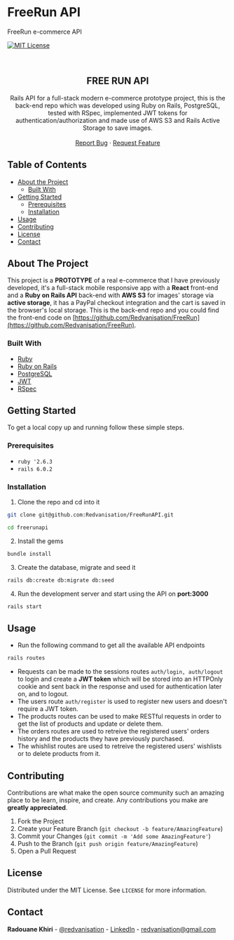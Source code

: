 # FreeRun API
FreeRun e-commerce API

<!-- PROJECT SHIELDS -->
<!--
*** I'm using markdown "reference style" links for readability.
*** Reference links are enclosed in brackets [ ] instead of parentheses ( ).
*** See the bottom of this document for the declaration of the reference variables
*** for contributors-url, forks-url, etc. This is an optional, concise syntax you may use.
*** https://www.markdownguide.org/basic-syntax/#reference-style-links
-->
[![MIT License][license-shield]][license-url]



<!-- PROJECT DETAILS -->
<br />
<p align="center">


  <h2 align="center">FREE RUN API</h2>

  <p align="center">
    Rails API for a full-stack modern e-commerce prototype project, this is the back-end repo which was developed using Ruby on Rails, PostgreSQL, tested with RSpec, implemented JWT tokens for authentication/authorization and made use of AWS S3 and Rails Active Storage to save images.
    <br />
    <br />
    <a href="https://github.com/Redvanisation/FreeRunAPI/issues">Report Bug</a>
    ·
    <a href="https://github.com/Redvanisation/FreeRunAPI/issues">Request Feature</a>
  </p>
</p>



<!-- TABLE OF CONTENTS -->
## Table of Contents

* [About the Project](#about-the-project)
  * [Built With](#built-with)
* [Getting Started](#getting-started)
  * [Prerequisites](#prerequisites)
  * [Installation](#installation)
* [Usage](#usage)
* [Contributing](#contributing)
* [License](#license)
* [Contact](#contact)


<!-- ABOUT THE PROJECT -->
## About The Project

This project is a **PROTOTYPE** of a real e-commerce that I have previously developed, it's a full-stack mobile responsive app with a **React** front-end and a **Ruby on Rails API** back-end with **AWS S3** for images' storage via **active storage**, it has a PayPal checkout integration and the cart is saved in the browser's local storage. This is the back-end repo and you could find the front-end code on [https://github.com/Redvanisation/FreeRun](https://github.com/Redvanisation/FreeRun).


### Built With

* [Ruby](https://www.ruby-lang.org/en/)
* [Ruby on Rails](https://rubyonrails.org/)
* [PostgreSQL](https://www.postgresql.org/)
* [JWT](https://jwt.io/)
* [RSpec](https://rspec.info/)



<!-- GETTING STARTED -->
## Getting Started

To get a local copy up and running follow these simple steps.



### Prerequisites

* `ruby '2.6.3`
* `rails 6.0.2`



### Installation
 
1. Clone the repo and cd into it
```sh
git clone git@github.com:Redvanisation/FreeRunAPI.git

cd freerunapi
```
2. Install the gems
```sh
bundle install
```
3. Create the database, migrate and seed it
```sh
rails db:create db:migrate db:seed
```
4. Run the development server and start using the API on **port:3000**
```sh
rails start
```



<!-- USAGE EXAMPLES -->
## Usage

- Run the following command to get all the available API endpoints
```sh
rails routes
```
- Requests can be made to the sessions routes `auth/login, auth/logout` to login and create a **JWT token** which will be stored into an HTTPOnly cookie and sent back in the response and used for authentication later on, and to logout.
- The users route `auth/register` is used to register new users and doesn't require a JWT token.
- The products routes can be used to make RESTful requests in order to get the list of products and update or delete them.
- The orders routes are used to retreive the registered users' orders history and the products they have previously purchased.
- The whishlist routes are used to retreive the registered users' wishlists or to delete products from it.



<!-- CONTRIBUTING -->
## Contributing

Contributions are what make the open source community such an amazing place to be learn, inspire, and create. Any contributions you make are **greatly appreciated**.

1. Fork the Project
2. Create your Feature Branch (`git checkout -b feature/AmazingFeature`)
3. Commit your Changes (`git commit -m 'Add some AmazingFeature'`)
4. Push to the Branch (`git push origin feature/AmazingFeature`)
5. Open a Pull Request



<!-- LICENSE -->
## License

Distributed under the MIT License. See `LICENSE` for more information.



<!-- CONTACT -->
## Contact

**Radouane Khiri** - [@redvanisation](https://twitter.com/redvanisation) - [LinkedIn](https://www.linkedin.com/in/redvan/) - redvanisation@gmail.com





<!-- MARKDOWN LINKS & IMAGES -->
<!-- https://www.markdownguide.org/basic-syntax/#reference-style-links -->
[license-shield]: https://img.shields.io/github/license/Redvanisation/FreeRun
[license-url]: https://github.com/Redvanisation/FreeRunAPI/blob/develop/LICENSE
